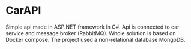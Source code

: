 # CarAPI
Simple api made in ASP.NET framework in C#. Api is connected to car service and message broker (RabbitMQ). Whole solution is based on Docker compose. The project used a non-relational database MongoDB.
